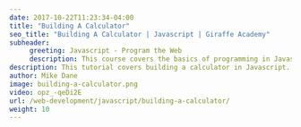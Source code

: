 ```yaml
---
date: 2017-10-22T11:23:34-04:00
title: "Building A Calculator"
seo_title: "Building A Calculator | Javascript | Giraffe Academy"
subheader:
     greeting: Javascript - Program the Web
     description: This course covers the basics of programming in Javascript. Work your way through the videos and we'll teach you everything you need to know to make your website more responsive!
description: This tutorial covers building a calculator in Javascript.
author: Mike Dane
image: building-a-calculator.png
video: opz_-qeDi2E
url: /web-development/javascript/building-a-calculator/
weight: 10
---
```

